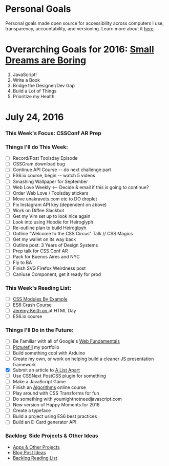 Personal Goals
==============

Personal goals made open source for accessibility across computers I use, transparency, accountability, and versioning. Learn more about it [here](http://una.im/personal-goals-guide).

# Overarching Goals for 2016: [Small Dreams are Boring](http://una.im/2015-review/)
1. JavaScript!
2. Write a Book
3. Bridge the Designer/Dev Gap
4. Build a Lot of Things
5. Prioritize my Health

# July 24, 2016

### This Week's Focus: CSSConf AR Prep

### Things I'll do This Week:

- [ ] Record/Post Toolsday Episode
- [ ] CSSGram download bug
- [ ] Continue API Course -- do next challenge part
- [ ] ES6.io course, begin -- watch 5 videos
- [ ] Smashing Wallpaper for September
- [ ] Web Love Weekly <-- Decide & email if this is going to continue?
- [ ] Order Web Love / Toolsday stickers
- [ ] Move unakravets.com etc to DO droplet
- [ ] Fix Instagram API key (dependent on above)
- [ ] Work on Diffee Slackbot
- [ ] Get my Vim set up to look nice again
- [ ] Look into using Hoodie for Heiroglyph
- [ ] Re-outline plan to build Heiroglpyh
- [ ] Outline "Welcome to the CSS Circus" Talk // CSS Magics
- [ ] Get my wallet on its way back
- [ ] Outline post: 3 Years of Design Systems
- [ ] Prep talk for CSS Conf AR
- [ ] Pack for Buenos Aires and NYC
- [ ] Fly to BA
- [ ] Finish SVG Firefox Weirdness post
- [ ] CanIuse Component, get it ready for prod

### This Week's Reading List:

- [ ] [CSS Modules By Example](http://andrewhfarmer.com/css-modules-by-example/)
- [ ] [ES6 Crash Course](https://laracasts.com/series/es6-cliffsnotes)
- [ ] [Jeremy Keith on <a> at HTML Day](https://vimeo.com/172794545)
- [ ] ES6.io course

### Things I'll Do in the Future:
- [ ] Be Familiar with all of Google's [Web Fundamentals](https://developers.google.com/web/fundamentals/)
- [ ] [Picturefill](http://scottjehl.github.io/picturefill/) my portfolio
- [ ] Build something cool with Arduino
- [ ] Create my own, or work on helping build a cleaner JS presentation framework
- [x] Submit an article to [A List Apart](http://alistapart.com/about/contribute)
- [ ] Use CSSNext PostCSS plugin for something
- [ ] Make a JavaScript Game
- [ ] Finish an [Algorithms]((http://livestream.com/accounts/4894689/events/4497664)) online course
- [ ] Play around with CSS Transforms for fun
- [ ] Do something with youmightnotneedjavascript.com
- [ ] New version of Happy Moments for 2016
- [ ] Create a typeface
- [ ] Build a project using ES6 best practices
- [ ] Build an E-Card generator API

### Backlog: Side Projects & Other Ideas
- [Apps & Other Projects](https://github.com/una/personal-goals/blob/master/ideas-and-misc/app-ideas.md)
- [Blog Post Ideas](https://github.com/una/personal-goals/blob/master/ideas-and-misc/blog-ideas.md)
- [Backlog Reading List](https://github.com/una/personal-goals/tree/master/content-list)


